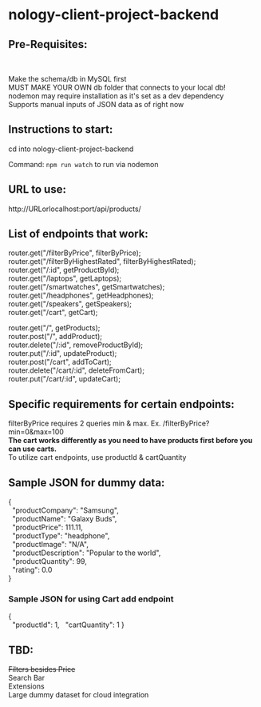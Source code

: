 # nology-client-project-backend

## Pre-Requisites: </br>

</br>

Make the schema/db in MySQL first </br>
MUST MAKE YOUR OWN db folder that connects to your local db! </br>
nodemon may require installation as it's set as a dev dependency </br>
Supports manual inputs of JSON data as of right now</br>

## **Instructions to start:** </br>

cd into nology-client-project-backend </br>

Command: `npm run watch` to run via nodemon </br>

## **URL to use:**</br>

http://URLorlocalhost:port/api/products/ </br>

## **List of endpoints that work:** </br>

router.get("/filterByPrice", filterByPrice);</br>
router.get("/filterByHighestRated", filterByHighestRated);</br>
router.get("/:id", getProductById);</br>
router.get("/laptops", getLaptops);</br>
router.get("/smartwatches", getSmartwatches);</br>
router.get("/headphones", getHeadphones);</br>
router.get("/speakers", getSpeakers);</br>
router.get("/cart", getCart);</br>

router.get("/", getProducts);</br>
router.post("/", addProduct);</br>
router.delete("/:id", removeProductById);</br>
router.put("/:id", updateProduct);</br>
router.post("/cart", addToCart);</br>
router.delete("/cart/:id", deleteFromCart);</br>
router.put("/cart/:id", updateCart);</br>

## **Specific requirements for certain endpoints:** </br>

filterByPrice requires 2 queries min & max. Ex. /filterByPrice?min=0&max=100</br>
**The cart works differently as you need to have products first before you can use carts.**</br>
To utilize cart endpoints, use productId & cartQuantity</br>

## **Sample JSON for dummy data:**</br>

{</br>
&nbsp;&nbsp;"productCompany": "Samsung",</br>
&nbsp;&nbsp;"productName": "Galaxy Buds",</br>
&nbsp;&nbsp;"productPrice": 111.11,</br>
&nbsp;&nbsp;"productType": "headphone",</br>
&nbsp;&nbsp;"productImage": "N/A",</br>
&nbsp;&nbsp;"productDescription": "Popular to the world",</br>
&nbsp;&nbsp;"productQuantity": 99,</br>
&nbsp;&nbsp;"rating": 0.0</br>
}</br>

### Sample JSON for using Cart add endpoint</br>

{</br>
&nbsp;&nbsp;"productId": 1,
&nbsp;&nbsp;"cartQuantity": 1
}</br>

## **TBD:** </br>

~~Filters besides Price~~ </br>
Search Bar </br>
Extensions </br>
Large dummy dataset for cloud integration </br>

